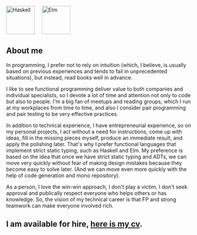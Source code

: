 <p>
<img src="https://logachev.dev/assets/images/haskell.svg" alt="Haskell" height="77"/>
&nbsp;&nbsp;&nbsp;
<img src="https://logachev.dev/assets/images/elm.svg" alt="Elm" height="77"/>
</p>


## About me

In programming, I prefer not to rely on intuition (which, I believe, is usually based on previous experiences and tends to fail in unprecedented situations), but instead, read books well in advance.

I like to see functional programming deliver value to both companies and individual specialists, so I devote a lot of time and attention not only to code but also to people. I'm a big fan of meetups and reading groups, which I run at my workplaces from time to time, and also I consider pair programming and pair testing to be very effective practices.

In addition to technical experience, I have entrepreneurial experience, so on my personal projects, I act without a need for instructions, come up with ideas, fill in the missing pieces myself, produce an immediate result, and apply the polishing later.
That's why I prefer functional languages that implement strict static typing, such as Haskell and Elm. My preference is based on the idea that once we have strict static typing and ADTs, we can move very quickly without fear of making design mistakes because they become easy to solve later. (And we can move even more quickly with the help of code generation and mono repository).

As a person, I love the win-win approach, I don't play a victim, I don't seek approval and publically respect everyone who helps others or has knowledge. So, the vision of my technical career is that FP and strong teamwork can make everyone involved rich.


## I am available for hire, [here is my cv](https://logachev.dev/cv).


